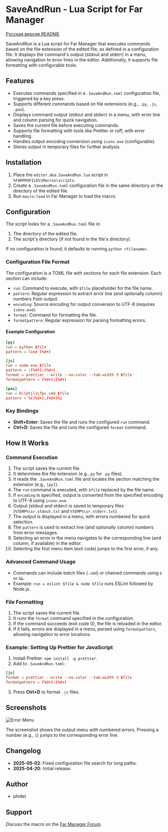 # SaveAndRun - Lua Script for Far Manager

[Русская версия README](readme.ru.md)

SaveAndRun is a Lua script for Far Manager that executes commands based on the file extension of the edited file, as defined in a configuration file. It displays the command's output (stdout and stderr) in a menu, allowing navigation to error lines in the editor. Additionally, it supports file formatting with configurable tools.

## Features

- Executes commands specified in a `.SaveAndRun.toml` configuration file, triggered by a key press.
- Supports different commands based on file extensions (e.g., `.py`, `.js`, `.pas`).
- Displays command output (stdout and stderr) in a menu, with error line and column parsing for quick navigation.
- Saves the current file before executing commands.
- Supports file formatting with tools like Prettier or ruff, with error handling.
- Handles output encoding conversion using `iconv.exe` (configurable).
- Stores output in temporary files for further analysis.

## Installation

1. Place the `editor.dea.SaveAndRun.lua` script in `%FARPROFILE%\Macros\scripts`.
2. Create a `.SaveAndRun.toml` configuration file in the same directory or the directory of the edited file.
3. Run `macro:load` in Far Manager to load the macro.

## Configuration

The script looks for a `.SaveAndRun.toml` file in:
1. The directory of the edited file.
2. The script's directory (if not found in the file's directory).

If no configuration is found, it defaults to running `python <filename>`.

### Configuration File Format

The configuration is a TOML file with sections for each file extension. Each section can include:

- `run`: Command to execute, with `$file` placeholder for the file name.
- `pattern`: Regular expression to extract error line (and optionally column) numbers from output.
- `encoding`: Source encoding for output conversion to UTF-8 (requires `iconv.exe`).
- `format`: Command for formatting the file.
- `formatpattern`: Regular expression for parsing formatting errors.

#### Example Configuration

```toml
[py]
run = python $file
pattern = line (%d+)

[js]
run = node.exe $file
pattern = :(%d+):(%d+)
format = prettier --write --no-color --tab-width 3 $file
formatpattern = (%d+):(%d+)

[pas]
run = D:\Utils\fpc.cmd $file
pattern = %((%d+),(%d+)%)
```

### Key Bindings

- **Shift+Enter**: Saves the file and runs the configured `run` command.
- **Ctrl+D**: Saves the file and runs the configured `format` command.

## How It Works

### Command Execution

1. The script saves the current file.
2. It determines the file extension (e.g., `py` for `.py` files).
3. It reads the `.SaveAndRun.toml` file and locates the section matching the extension (e.g., `[py]`).
4. The `run` command is executed, with `$file` replaced by the file name.
5. If `encoding` is specified, output is converted from the specified encoding to UTF-8 using `iconv.exe`.
6. Output (stdout and stderr) is saved to temporary files (`%TEMP%\sr.stdout.txt` and `%TEMP%\sr.stderr.txt`).
7. The output is displayed in a menu, with errors numbered for quick selection.
8. The `pattern` is used to extract line (and optionally column) numbers from error messages.
9. Selecting an error in the menu navigates to the corresponding line (and column, if available) in the editor.
10. Selecting the first menu item (exit code) jumps to the first error, if any.

### Advanced Command Usage

- Commands can include batch files (`.cmd`) or chained commands using `&` or `&&`.
- Example: `run = eslint $file & node $file` runs ESLint followed by Node.js.


### File Formatting

1. The script saves the current file.
2. It runs the `format` command specified in the configuration.
3. If the command succeeds (exit code 0), the file is reloaded in the editor.
4. If it fails, errors are displayed in a menu, parsed using `formatpattern`, allowing navigation to error locations.


### Example: Setting Up Prettier for JavaScript

1. Install Prettier: `npm install -g prettier`.
2. Add to `.SaveAndRun.toml`:

```toml
[js]
format = prettier --write --no-color --tab-width 3 $file
formatpattern = (%d+):(%d+)
```

3. Press **Ctrl+D** to format `.js` files.

## Screenshots

![Error Menu](./screenshot_errors.png)

The screenshot shows the output menu with numbered errors. Pressing a number (e.g., `1`) jumps to the corresponding error line.

## Changelog

- **2025-05-02**: Fixed configuration file search for long paths.
- **2025-04-20**: Initial release.

## Author

- phidel

## Support

Discuss the macro on the [Far Manager Forum](https://forum.farmanager.com/viewtopic.php?t=13629).
